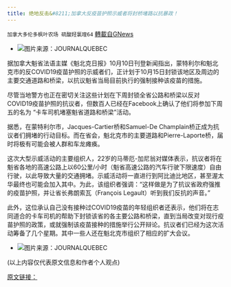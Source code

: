 ```yaml
---
title: 绝地反击&#8211;加拿大反疫苗护照示威者将封桥堵路以抗暴政！
---
```

`加拿大多伦多枫叶农场 硫酸羟氯喹64` [轉載自GNews](https://gnews.org/zh-hans/1585993/)

- ![](https://assets.gnews.org/wp-content/uploads/2021/10/image-188-edited.png)图片来源：JOURNALQUEBEC


据加拿大魁省法语主媒《魁北克日报》10月10日刊登新闻指出，蒙特利尔和魁北克市的反COVID19疫苗护照的示威者们，正计划于10月15日封锁该地区及周边的主要交通道路和桥梁，以抗议魁省当局目前执行的强制接种该疫苗的措施。

尽管当地警方也正在密切关注这些计划在下周封锁全省公路和桥梁以反对COVID19疫苗护照的抗议者，但数百人已经在Facebook上确认了他们将参加下周五的名为 “卡车司机堵塞魁省道路和桥梁”活动。

据悉，在蒙特利尔市，Jacques-Cartier桥和Samuel-De Champlain桥正成为抗议者们拥堵的行动目标。而在省会，魁北克市的主要道路和Pierre-Laporte桥，届时将极有可能会被人群和车龙瘫痪。

这次大型示威活动的主要组织人，22岁的马蒂厄-加尼翁对媒体表示，抗议者将在魁省各地的高速公路上以60公里/小时（魁省高速公路的汽车行驶下限速度）自由行驶，以此导致大量的交通拥堵。示威活动将一直进行到阿比迪比地区，甚至渥太华最终也可能会加入其中。为此，该组织者强调：“这样做是为了抗议省政府强推的疫苗护照，并让省长弗朗索瓦（François Legault）听到我们反抗的声音。”

此外，这位承认自己没有接种过COVID19疫苗的年轻组织者还表示，他们将在志同道合的卡车司机的帮助下封锁该省的各主要公路和桥梁，直到当局改变对现行疫苗护照的政策，或就强制该疫苗接种的措施举行公开辩论。抗议者们已经为这次活动筹备了几个星期。其中一些人还在魁北克市组织了相应的扩大会议。

- ![](https://assets.gnews.org/wp-content/uploads/2021/10/image-189-edited.png)图片来源：JOURNALQUEBEC


(以上内容仅代表原文信息和作者个人观点)

[原文链接：](https://www.journaldequebec.com/2021/10/10/ils-veulent-encore-bloquer-des-ponts)
